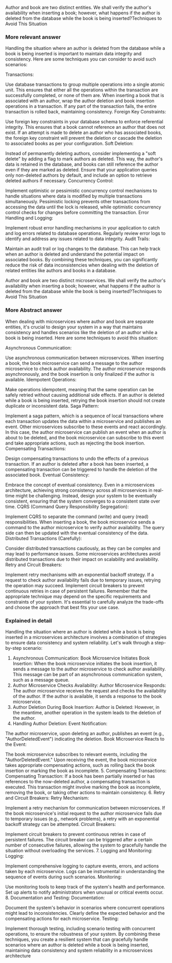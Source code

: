 Author and book are two distinct entities. We shall verify the author's availability when inserting a book; however, what happens if the author is deleted from the database while the book is being inserted?Techniques to Avoid This Situation

### More relevant answer

Handling the situation where an author is deleted from the database while a book is being inserted is important to maintain data integrity and consistency. Here are some techniques you can consider to avoid such scenarios:

Transactions:

Use database transactions to group multiple operations into a single atomic unit. This ensures that either all the operations within the transaction are successfully completed, or none of them are.
When inserting a book that is associated with an author, wrap the author deletion and book insertion operations in a transaction. If any part of the transaction fails, the entire transaction is rolled back, maintaining consistency.
Foreign Key Constraints:

Use foreign key constraints in your database schema to enforce referential integrity. This ensures that a book cannot reference an author that does not exist.
If an attempt is made to delete an author who has associated books, the foreign key constraint will prevent the deletion or cascade the deletion to associated books as per your configuration.
Soft Deletion:

Instead of permanently deleting authors, consider implementing a "soft delete" by adding a flag to mark authors as deleted. This way, the author's data is retained in the database, and books can still reference the author even if they are marked as deleted.
Ensure that your application queries only non-deleted authors by default, and include an option to retrieve deleted authors if necessary.
Concurrency Control:

Implement optimistic or pessimistic concurrency control mechanisms to handle situations where data is modified by multiple transactions simultaneously.
Pessimistic locking prevents other transactions from accessing the data until the lock is released, while optimistic concurrency control checks for changes before committing the transaction.
Error Handling and Logging:

Implement robust error handling mechanisms in your application to catch and log errors related to database operations.
Regularly review error logs to identify and address any issues related to data integrity.
Audit Trails:

Maintain an audit trail or log changes to the database. This can help track when an author is deleted and understand the potential impact on associated books.
By combining these techniques, you can significantly reduce the risk of data inconsistencies when dealing with the deletion of related entities like authors and books in a database.

Author and book are two distinct microservices. 
We shall verify the author's availability when inserting a book; however, what happens if the author is deleted from the database while the book is being inserted?Techniques to Avoid This Situation

### More Abstract answer

When dealing with microservices where author and book are separate entities, it's crucial to design your system in a way that maintains consistency and handles scenarios like the deletion of an author while a book is being inserted. Here are some techniques to avoid this situation:

Asynchronous Communication:

Use asynchronous communication between microservices. When inserting a book, the book microservice can send a message to the author microservice to check author availability. The author microservice responds asynchronously, and the book insertion is only finalized if the author is available.
Idempotent Operations:

Make operations idempotent, meaning that the same operation can be safely retried without causing additional side effects. If an author is deleted while a book is being inserted, retrying the book insertion should not create duplicate or inconsistent data.
Saga Pattern:

Implement a saga pattern, which is a sequence of local transactions where each transaction updates the data within a microservice and publishes an event. Other microservices subscribe to these events and react accordingly.
In this case, the author microservice can publish an event when an author is about to be deleted, and the book microservice can subscribe to this event and take appropriate actions, such as rejecting the book insertion.
Compensating Transactions:

Design compensating transactions to undo the effects of a previous transaction. If an author is deleted after a book has been inserted, a compensating transaction can be triggered to handle the deletion of the associated book.
Eventual Consistency:

Embrace the concept of eventual consistency. Even in a microservices architecture, achieving strong consistency across all microservices in real-time might be challenging. Instead, design your system to be eventually consistent, ensuring that the system converges to a consistent state over time.
CQRS (Command Query Responsibility Segregation):

Implement CQRS to separate the command (write) and query (read) responsibilities. When inserting a book, the book microservice sends a command to the author microservice to verify author availability. The query side can then be updated with the eventual consistency of the data.
Distributed Transactions (Carefully):

Consider distributed transactions cautiously, as they can be complex and may lead to performance issues. Some microservices architectures avoid distributed transactions due to their impact on scalability and availability.
Retry and Circuit Breakers:

Implement retry mechanisms with an exponential backoff strategy. If a request to check author availability fails due to temporary issues, retrying the operation may succeed. Implement circuit breakers to prevent continuous retries in case of persistent failures.
Remember that the appropriate technique may depend on the specific requirements and constraints of your system. It's essential to carefully analyze the trade-offs and choose the approach that best fits your use case.

### Explained in detail

Handling the situation where an author is deleted while a book is being inserted in a microservices architecture involves a combination of strategies to ensure data consistency and system reliability. Let's walk through a step-by-step scenario:

1. Asynchronous Communication:
   Book Microservice Initiates Book Insertion:
   When the book microservice initiates the book insertion, it sends a message to the author microservice to check author availability.
   This message can be part of an asynchronous communication system, such as a message queue.
2. Author Microservice Checks Availability:
   Author Microservice Responds:
   The author microservice receives the request and checks the availability of the author.
   If the author is available, it sends a response to the book microservice.
3. Author Deletion During Book Insertion:
   Author is Deleted:
   However, in the meantime, another operation in the system leads to the deletion of the author.
4. Handling Author Deletion:
   Event Notification:

The author microservice, upon deleting an author, publishes an event (e.g., "AuthorDeletedEvent") indicating the deletion.
Book Microservice Reacts to the Event:

The book microservice subscribes to relevant events, including the "AuthorDeletedEvent."
Upon receiving the event, the book microservice takes appropriate compensating actions, such as rolling back the book insertion or marking the book as incomplete.
5. Compensating Transactions:
   Compensating Transaction:
   If a book has been partially inserted or has references to the now-deleted author, a compensating transaction is executed.
   This transaction might involve marking the book as incomplete, removing the book, or taking other actions to maintain consistency.
6. Retry and Circuit Breakers:
   Retry Mechanism:

Implement a retry mechanism for communication between microservices.
If the book microservice's initial request to the author microservice fails due to temporary issues (e.g., network problems), a retry with an exponential backoff strategy can be attempted.
Circuit Breakers:

Implement circuit breakers to prevent continuous retries in case of persistent failures.
The circuit breaker can be triggered after a certain number of consecutive failures, allowing the system to gracefully handle the situation without overloading the services.
7. Logging and Monitoring:
   Logging:

Implement comprehensive logging to capture events, errors, and actions taken by each microservice.
Logs can be instrumental in understanding the sequence of events during such scenarios.
Monitoring:

Use monitoring tools to keep track of the system's health and performance.
Set up alerts to notify administrators when unusual or critical events occur.
8. Documentation and Testing:
   Documentation:

Document the system's behavior in scenarios where concurrent operations might lead to inconsistencies.
Clearly define the expected behavior and the compensating actions for each microservice.
Testing:

Implement thorough testing, including scenario testing with concurrent operations, to ensure the robustness of your system.
By combining these techniques, you create a resilient system that can gracefully handle scenarios where an author is deleted while a book is being inserted, maintaining data consistency and system reliability in a microservices architecture